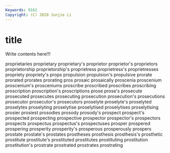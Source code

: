 ```yaml
---
Keywords: 9161
Copyright: (C) 2020 Junjie Li
---
```


# title

Write contents here!!!

proprietaries 
proprietary 
proprietary's 
proprietor 
proprietor's 
proprietors
proprietorship 
proprietorship's 
proprietress 
proprietress's 
proprietresses 
propriety 
propriety's 
props 
propulsion 
propulsion's
propulsive 
prorate 
prorated 
prorates 
prorating 
pros 
prosaic 
prosaically 
proscenia 
proscenium
proscenium's 
prosceniums 
proscribe 
proscribed 
proscribes 
proscribing 
proscription 
proscription's 
proscriptions 
prose
prose's 
prosecute 
prosecuted 
prosecutes 
prosecuting 
prosecution 
prosecution's 
prosecutions 
prosecutor 
prosecutor's
prosecutors 
proselyte 
proselyte's 
proselyted 
proselytes 
proselyting 
proselytise 
proselytised 
proselytises 
proselytising
prosier 
prosiest 
prosodies 
prosody 
prosody's 
prospect 
prospect's 
prospected 
prospecting 
prospective
prospector 
prospector's 
prospectors 
prospects 
prospectus 
prospectus's 
prospectuses 
prosper 
prospered 
prospering
prosperity 
prosperity's 
prosperous 
prosperously 
prospers 
prostate 
prostate's 
prostates 
prostheses 
prosthesis
prosthesis's 
prosthetic 
prostitute 
prostitute's 
prostituted 
prostitutes 
prostituting 
prostitution 
prostitution's 
prostrate
prostrated 
prostrates 
prostrating 
